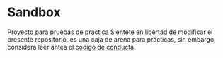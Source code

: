 # Sandbox
Proyecto para pruebas de práctica
Siéntete en libertad de modificar el presente repositorio, es una caja de arena para prácticas, sin embargo, considera leer antes el [código de conducta](https://es.coderic.org/docs/coderic-latam/policies/CODE_OF_CONDUCT.html).
